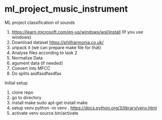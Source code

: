 # ml_project_music_instrument
ML project classification of sounds
1. https://learn.microsoft.com/en-us/windows/wsl/install (If you use windows)
2. Download dataset https://philharmonia.co.uk/
3. unpack it (we can prepare make file for that)
4. Analyse files according to task 2
5. Normalize Data 
6. agument data (if needed)
7. Convert into MFCC
8. Do splits 
asdfasdfasdfas

Initial setup 
1. clone repo
2. go to directory 
3. install make 
sudo apt-get install make
4. setup venv
python -m venv .
https://docs.python.org/3/library/venv.html
5. activate venv
source bin/activate
